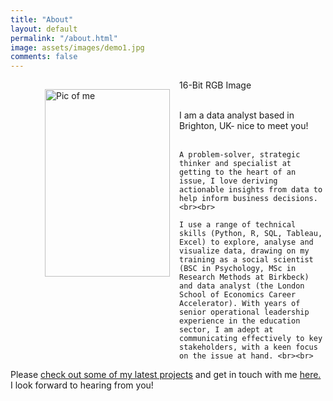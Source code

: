 ```yaml
---
title: "About"
layout: default
permalink: "/about.html"
image: assets/images/demo1.jpg
comments: false
---
```

<!--Image container start-->
<div class="box">

<figure>
<img src="{{ site.url }}{{ site.baseurl }}/assets/images/selfie3.jpg" alt="Pic of me" style="float: left; margin: 15px;" width="200" 
     height="300">
<figcaption>16-Bit RGB Image</figcaption>
</figure> 

</div>
<!--Image container end-->

<div>
  <p> <br>I am a data analyst based in Brighton, UK- nice to meet you! <br><br>
    
    A problem-solver, strategic thinker and specialist at getting to the heart of an issue, I love deriving actionable insights from data to help inform business decisions. <br><br>

    I use a range of technical skills (Python, R, SQL, Tableau, Excel) to explore, analyse and visualize data, drawing on my training as a social scientist (BSC in Psychology, MSc in Research Methods at Birkbeck) and data analyst (the London School of Economics Career Accelerator). With years of senior operational leadership experience in the education sector, I am adept at communicating effectively to key stakeholders, with a keen focus on the issue at hand. <br><br>
    
   Please <a href="https://sfjwatkins.github.io/stewart-watkins-portfolio/index.html">check out some of my latest projects</a> and get in touch with me <a href="https://sfjwatkins.github.io/stewart-watkins-portfolio/contact.html">here.</a> I look forward to hearing from you!

 </p>
</div>


